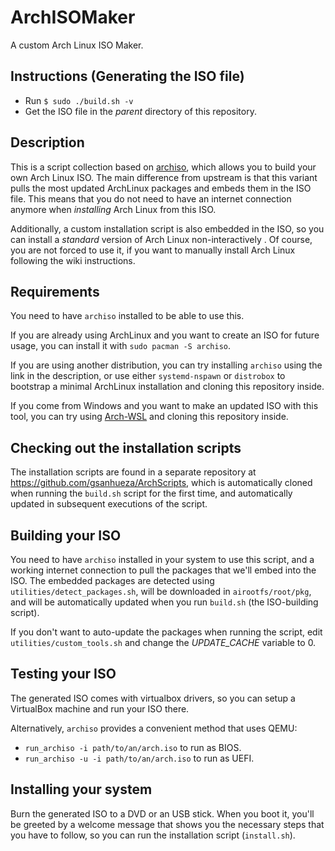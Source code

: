 # ArchISOMaker

A custom Arch Linux ISO Maker.

## Instructions (Generating the ISO file)

* Run `$ sudo ./build.sh -v`
* Get the ISO file in the *parent* directory of this repository.

## Description

This is a script collection based on [archiso](https://gitlab.archlinux.org/archlinux/archiso/), which allows you to build your own Arch Linux ISO. The main difference from upstream is that this variant pulls the most updated ArchLinux packages and embeds them in the ISO file. This means that you do not need to have an internet connection anymore when *installing* Arch Linux from this ISO.

Additionally, a custom installation script is also embedded in the ISO, so you can install a *standard* version of Arch Linux non-interactively . Of course, you are not forced to use it, if you want to manually install Arch Linux following the wiki instructions.

## Requirements

You need to have `archiso` installed to be able to use this.

If you are already using ArchLinux and you want to create an ISO for future usage, you can install it with `sudo pacman -S archiso`.

If you are using another distribution, you can try installing `archiso` using the link in the description, or use either `systemd-nspawn` or `distrobox` to bootstrap a minimal ArchLinux installation and cloning this repository inside.

If you come from Windows and you want to make an updated ISO with this tool, you can try using [Arch-WSL](https://github.com/VSWSL/Arch-WSL) and cloning this repository inside.

## Checking out the installation scripts

The installation scripts are found in a separate repository at https://github.com/gsanhueza/ArchScripts, which is automatically cloned when running the `build.sh` script for the first time, and automatically updated in subsequent executions of the script.

## Building your ISO

You need to have `archiso` installed in your system to use this script, and a working internet connection to pull the packages that we'll embed into the ISO. The embedded packages are detected using `utilities/detect_packages.sh`, will be downloaded in `airootfs/root/pkg`, and will be automatically updated when you run `build.sh` (the ISO-building script).

If you don't want to auto-update the packages when running the script, edit `utilities/custom_tools.sh` and change the *UPDATE_CACHE* variable to 0.

## Testing your ISO

The generated ISO comes with virtualbox drivers, so you can setup a VirtualBox machine and run your ISO there.

Alternatively, `archiso` provides a convenient method that uses QEMU:

- `run_archiso -i path/to/an/arch.iso` to run as BIOS.
- `run_archiso -u -i path/to/an/arch.iso` to run as UEFI.

## Installing your system

Burn the generated ISO to a DVD or an USB stick. When you boot it, you'll be greeted by a welcome message that shows you the necessary steps that you have to follow, so you can run the installation script (`install.sh`).
